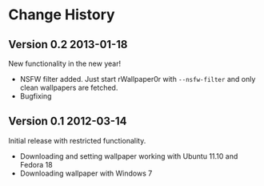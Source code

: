 Change History
==============

Version 0.2 2013-01-18
----------------------
New functionality in the new year!
* NSFW filter added. Just start rWallpaper0r with `--nsfw-filter` and only clean wallpapers are fetched.
* Bugfixing

Version 0.1 2012-03-14
----------------------
Initial release with restricted functionality.
* Downloading and setting wallpaper working with Ubuntu 11.10 and Fedora 18
* Downloading wallpaper with Windows 7
